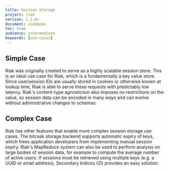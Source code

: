 ```yaml
---
title: Session Storage
project: riak
version: 1.2.0+
document: cookbook
toc: true
audience: intermediate
keywords: [use-cases]
---
```


## Simple Case

Riak was originally created to serve as a highly scalable session store.   This is an ideal use case for Riak, which is a fundamentally a key value store.  Since user/session IDs are usually stored in cookies or otherwise known at lookup time, Riak is able to serve these requests with predictably low latency.  Riak's content-type agnosticism also imposes no restrictions on the value, so session data can be encoded in many ways and can evolve without administrative changes to schemas.


## Complex Case

Riak has other features that enable more complex session storage use cases.  The bitcask storage backend supports automatic expiry of keys, which frees application developers from implementing manual session expiry.  Riak's MapReduce system can also be used to perform analysis on large bodies of session data, for example to compute the average number of active users.  If sessions must be retrieved using multiple keys (e.g. a UUID or email address), Secondary Indices (2I) provides an easy solution.
